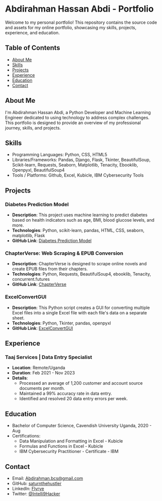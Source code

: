 # Abdirahman Hassan Abdi - Portfolio

Welcome to my personal portfolio! This repository contains the source code and assets for my online portfolio, showcasing my skills, projects, experience, and education.

## Table of Contents

- [About Me](#about-me)
- [Skills](#skills)
- [Projects](#projects)
- [Experience](#experience)
- [Education](#education)
- [Contact](#contact)

## About Me

I'm Abdirahman Hassan Abdi, a Python Developer and Machine Learning Engineer dedicated to using technology to address complex challenges. This portfolio is designed to provide an overview of my professional journey, skills, and projects.

## Skills

- Programming Languages: Python, CSS, HTML5
- Libraries/Frameworks: Pandas, Django, Flask, Tkinter, BeautifulSoup, Scikit-learn, Requests, Seaborn, Matplotlib, Tenacity, Ebooklib, Openpyxl, BeautifulSoup4
- Tools / Platforms: Github, Excel, Kubicle, IBM Cybersecurity Tools

## Projects

### Diabetes Prediction Model
- **Description**: This project uses machine learning to predict diabetes based on health indicators such as age, BMI, blood glucose levels, and more.
- **Technologies**: Python, scikit-learn, pandas, HTML, CSS, seaborn, matplotlib, Flask
- **GitHub Link**: [Diabetes Prediction Model](https://github.com/saturnthehustler/Machine-Model-for-Diabetes-Prediction.git)

### ChapterVerse: Web Scraping & EPUB Conversion
- **Description**: ChapterVerse is designed to scrape online novels and create EPUB files from their chapters.
- **Technologies**: Python, Requests, BeautifulSoup4, ebooklib, Tenacity, concurrent.futures
- **GitHub Link**: [ChapterVerse](https://github.com/saturnthehustler/chapterverse-scraper.git)

### ExcelConvertGUI
- **Description**: This Python script creates a GUI for converting multiple Excel files into a single Excel file with each file's data on a separate sheet.
- **Technologies**: Python, Tkinter, pandas, openpyxl
- **GitHub Link**: [ExcelConvertGUI](https://github.com/saturnthehustler/ExcelConvertGUI.git)

## Experience

### Taaj Services | Data Entry Specialist
- **Location**: Remote/Uganda
- **Duration**: Feb 2021 - Nov 2023
- **Details**:
  - Processed an average of 1,200 customer and account source documents per month.
  - Maintained a 99% accuracy rate in data entry.
  - Identified and resolved 20 data entry errors per week.

## Education

- Bachelor of Computer Science, Cavendish University Uganda, 2020 - Aug
- Certifications:
  - Data Manipulation and Formatting in Excel - Kubicle
  - Formulas and Functions in Excel - Kubicle
  - IBM Cybersecurity Practitioner - Certificate - IBM

## Contact

- Email: Abdirahman.bcs@gmail.com
- GitHub: [saturnthehustler](https://github.com/saturnthehustler)
- LinkedIn: [Flyrye](https://www.linkedin.com/in/flyrye)
- Twitter: [@Intelli9Hacker](https://twitter.com/Intelli9Hacker)

